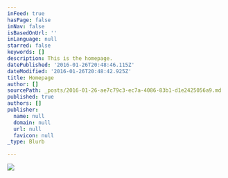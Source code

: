 ```yaml
---
inFeed: true
hasPage: false
inNav: false
isBasedOnUrl: ''
inLanguage: null
starred: false
keywords: []
description: This is the homepage.
datePublished: '2016-01-26T20:48:46.115Z'
dateModified: '2016-01-26T20:48:42.925Z'
title: Homepage
author: []
sourcePath: _posts/2016-01-26-ae7c79c3-ec7a-4086-83b1-d1e2425056a9.md
published: true
authors: []
publisher:
  name: null
  domain: null
  url: null
  favicon: null
_type: Blurb

---
```

![](https://the-grid-user-content.s3-us-west-2.amazonaws.com/8b4de00e-b1f1-4018-b0e7-f462b79af9b9.jpg)